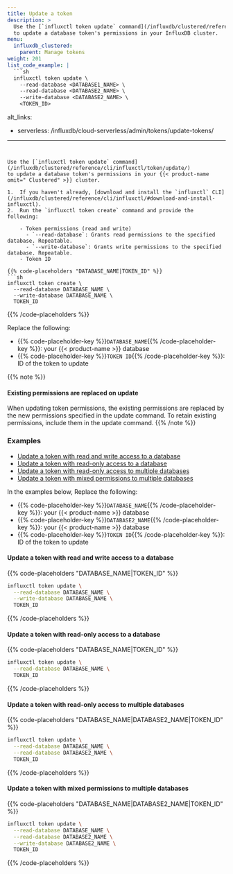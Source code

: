 ```yaml
---
title: Update a token
description: >
  Use the [`influxctl token update` command](/influxdb/clustered/reference/cli/influxctl/token/update/)
  to update a database token's permissions in your InfluxDB cluster.
menu:
  influxdb_clustered:
    parent: Manage tokens
weight: 201
list_code_example: |
  ```sh
  influxctl token update \
    --read-database <DATABASE1_NAME> \
    --read-database <DATABASE2_NAME> \
    --write-database <DATABASE2_NAME> \
    <TOKEN_ID>
  ```
alt_links:
  - serverless: /influxdb/cloud-serverless/admin/tokens/update-tokens/
---
```


Use the [`influxctl token update` command](/influxdb/clustered/reference/cli/influxctl/token/update/)
to update a database token's permissions in your {{< product-name omit=" Clustered" >}} cluster.

1.  If you haven't already, [download and install the `influxctl` CLI](/influxdb/clustered/reference/cli/influxctl/#download-and-install-influxctl).
2.  Run the `influxctl token create` command and provide the following:

    - Token permissions (read and write)
      - `--read-database`: Grants read permissions to the specified database. Repeatable.
      - `--write-database`: Grants write permissions to the specified database. Repeatable.
    - Token ID

{{% code-placeholders "DATABASE_NAME|TOKEN_ID" %}}
```sh
influxctl token create \
  --read-database DATABASE_NAME \
  --write-database DATABASE_NAME \
  TOKEN_ID
```
{{% /code-placeholders %}}

Replace the following:

- {{% code-placeholder-key %}}`DATABASE_NAME`{{% /code-placeholder-key %}}: your {{< product-name >}} database
- {{% code-placeholder-key %}}`TOKEN ID`{{% /code-placeholder-key %}}: ID of the token to update

{{% note %}}
#### Existing permissions are replaced on update

When updating token permissions, the existing permissions are replaced by the
new permissions specified in the update command.
To retain existing permissions, include them in the update command.
{{% /note %}}

### Examples

- [Update a token with read and write access to a database](#update-a-token-with-read-and-write-access-to-a-database)
- [Update a token with read-only access to a database](#update-a-token-with-read-only-access-to-a-database)
- [Update a token with read-only access to multiple databases](#update-a-token-with-read-only-access-to-multiple-databases)
- [Update a token with mixed permissions to multiple databases](#update-a-token-with-mixed-permissions-to-multiple-databases)

In the examples below, Replace the following:

- {{% code-placeholder-key %}}`DATABASE_NAME`{{% /code-placeholder-key %}}: your {{< product-name >}} database
- {{% code-placeholder-key %}}`DATABASE2_NAME`{{% /code-placeholder-key %}}: your {{< product-name >}} database
- {{% code-placeholder-key %}}`TOKEN ID`{{% /code-placeholder-key %}}: ID of the token to update

#### Update a token with read and write access to a database

{{% code-placeholders "DATABASE_NAME|TOKEN_ID" %}}
```sh
influxctl token update \
  --read-database DATABASE_NAME \
  --write-database DATABASE_NAME \
  TOKEN_ID
```
{{% /code-placeholders %}}

#### Update a token with read-only access to a database

{{% code-placeholders "DATABASE_NAME|TOKEN_ID" %}}
```sh
influxctl token update \
  --read-database DATABASE_NAME \
  TOKEN_ID
```
{{% /code-placeholders %}}

#### Update a token with read-only access to multiple databases

{{% code-placeholders "DATABASE_NAME|DATABASE2_NAME|TOKEN_ID" %}}
```sh
influxctl token update \
  --read-database DATABASE_NAME \
  --read-database DATABASE2_NAME \
  TOKEN_ID
```
{{% /code-placeholders %}}

#### Update a token with mixed permissions to multiple databases

{{% code-placeholders "DATABASE_NAME|DATABASE2_NAME|TOKEN_ID" %}}
```sh
influxctl token update \
  --read-database DATABASE_NAME \
  --read-database DATABASE2_NAME \
  --write-database DATABASE2_NAME \
  TOKEN_ID
```
{{% /code-placeholders %}}
